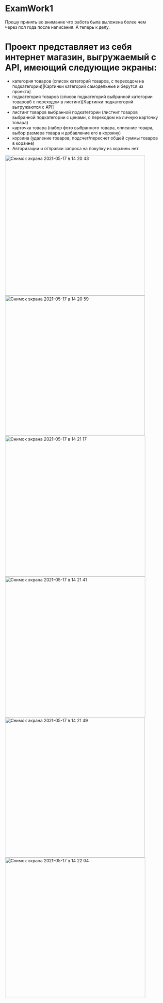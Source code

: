 # ExamWork1
Прошу принять во внимание что работа была выложена более чем через пол года после написания. А теперь к делу.
# Проект представляет из себя интернет магазин, выгружаемый с API, имеющий следующие экраны:
- категория товаров (список категорий товаров, с переходом на подкатегории)[Картинки категорий самодельные и берутся из проекта]
- подкатегория товаров (список подкатегорий выбранной категории товаровб с переходом в листинг)[Картинки подкатегорий выгружаются с API]
- листинг товаров выбранной подкатегории (листниг товаров выбранной подкатегории с ценами, с переходом на личную карточку товара)
- карточка товара (набор фото выбранного товара, описание товара, выбор размера товара и добавление его в корзину)
- корзина (удаление товаров, подсчет/пересчет общей суммы товаров в корзине) 
- Авторизации и отправки запроса на покупку из корзины нет.

<img width="461" alt="Снимок экрана 2021-05-17 в 14 20 43" src="https://user-images.githubusercontent.com/63013272/118481274-f8236000-b71b-11eb-8ab2-a3c531f12439.png">
<img width="460" alt="Снимок экрана 2021-05-17 в 14 20 59" src="https://user-images.githubusercontent.com/63013272/118481281-f9ed2380-b71b-11eb-8f77-2f30af82a50b.png">
<img width="462" alt="Снимок экрана 2021-05-17 в 14 21 17" src="https://user-images.githubusercontent.com/63013272/118481284-fb1e5080-b71b-11eb-8c6c-349ccc9521e1.png">
<img width="462" alt="Снимок экрана 2021-05-17 в 14 21 41" src="https://user-images.githubusercontent.com/63013272/118481289-fce81400-b71b-11eb-9d2b-ea02222dfb99.png">
<img width="460" alt="Снимок экрана 2021-05-17 в 14 21 49" src="https://user-images.githubusercontent.com/63013272/118481296-ff4a6e00-b71b-11eb-8100-30b26bc29c1f.png">
<img width="462" alt="Снимок экрана 2021-05-17 в 14 22 04" src="https://user-images.githubusercontent.com/63013272/118481405-21dc8700-b71c-11eb-9c31-741fdc84db37.png">
